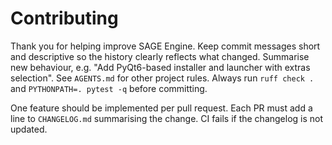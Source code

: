 # Contributing

Thank you for helping improve SAGE Engine. Keep commit messages short and descriptive so the history clearly reflects what changed. Summarise new behaviour, e.g. "Add PyQt6-based installer and launcher with extras selection". See `AGENTS.md` for other project rules. Always run `ruff check .` and `PYTHONPATH=. pytest -q` before committing.

One feature should be implemented per pull request. Each PR must add a line to `CHANGELOG.md` summarising the change. CI fails if the changelog is not updated.
